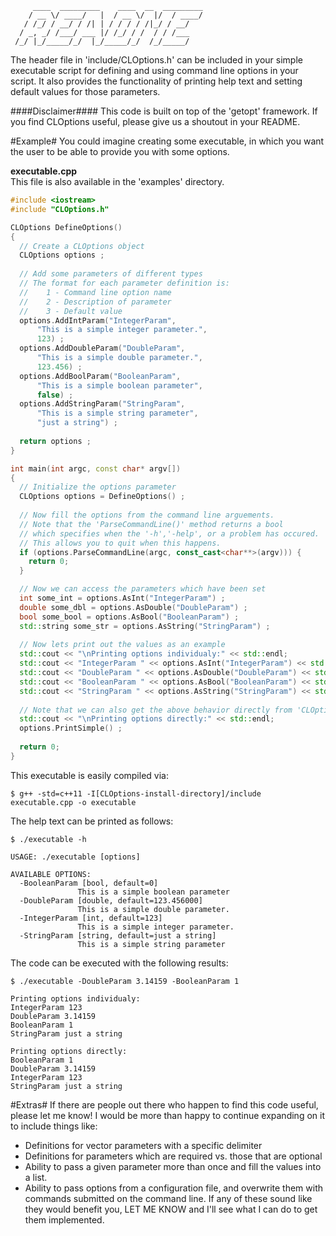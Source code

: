          ____  _________    ____  __  _________
        / __ \/ ____/   |  / __ \/  |/  / ____/
       / /_/ / __/ / /| | / / / / /|_/ / __/   
      / _, _/ /___/ ___ |/ /_/ / /  / / /___   
     /_/ |_/_____/_/  |_/_____/_/  /_/_____/                                      

The header file in 'include/CLOptions.h' can be included in your
simple executable script for defining and using command line
options in your script. It also provides the functionality of
printing help text and setting default values for those parameters.

####Disclaimer####
This code is built on top of the 'getopt' framework. If you find CLOptions useful, please give us a shoutout in your README.

#Example#
You could imagine creating some executable, in which you want the
user to be able to provide you with some options.

<b>executable.cpp</b></br>
This file is also available in the 'examples' directory.
```c++
#include <iostream>
#include "CLOptions.h"

CLOptions DefineOptions() 
{
  // Create a CLOptions object
  CLOptions options ;
  
  // Add some parameters of different types
  // The format for each parameter definition is:
  //    1 - Command line option name
  //    2 - Description of parameter
  //    3 - Default value
  options.AddIntParam("IntegerParam",
      "This is a simple integer parameter.",
      123) ;
  options.AddDoubleParam("DoubleParam",
      "This is a simple double parameter.",
      123.456) ;
  options.AddBoolParam("BooleanParam",
      "This is a simple boolean parameter",
      false) ;
  options.AddStringParam("StringParam",
      "This is a simple string parameter",
      "just a string") ;
      
  return options ;
}

int main(int argc, const char* argv[])
{
  // Initialize the options parameter
  CLOptions options = DefineOptions() ;
  
  // Now fill the options from the command line arguements.
  // Note that the 'ParseCommandLine()' method returns a bool
  // which specifies when the '-h','-help', or a problem has occured.
  // This allows you to quit when this happens.
  if (options.ParseCommandLine(argc, const_cast<char**>(argv))) {
    return 0;
  }

  // Now we can access the parameters which have been set
  int some_int = options.AsInt("IntegerParam") ;
  double some_dbl = options.AsDouble("DoubleParam") ;
  bool some_bool = options.AsBool("BooleanParam") ;
  std::string some_str = options.AsString("StringParam") ;
  
  // Now lets print out the values as an example
  std::cout << "\nPrinting options individualy:" << std::endl;
  std::cout << "IntegerParam " << options.AsInt("IntegerParam") << std::endl;
  std::cout << "DoubleParam " << options.AsDouble("DoubleParam") << std::endl;
  std::cout << "BooleanParam " << options.AsBool("BooleanParam") << std::endl;
  std::cout << "StringParam " << options.AsString("StringParam") << std::endl;
  
  // Note that we can also get the above behavior directly from 'CLOptions::PrintSimple()'
  std::cout << "\nPrinting options directly:" << std::endl;
  options.PrintSimple() ;
  
  return 0;
}
```
This executable is easily compiled via:
```
$ g++ -std=c++11 -I[CLOptions-install-directory]/include executable.cpp -o executable
```
The help text can be printed as follows:
```
$ ./executable -h

USAGE: ./executable [options]

AVAILABLE OPTIONS:
  -BooleanParam [bool, default=0]
               This is a simple boolean parameter 
  -DoubleParam [double, default=123.456000]
               This is a simple double parameter. 
  -IntegerParam [int, default=123]
               This is a simple integer parameter. 
  -StringParam [string, default=just a string]
               This is a simple string parameter
```
The code can be executed with the following results:
```
$ ./executable -DoubleParam 3.14159 -BooleanParam 1

Printing options individualy:
IntegerParam 123
DoubleParam 3.14159
BooleanParam 1
StringParam just a string

Printing options directly:
BooleanParam 1
DoubleParam 3.14159
IntegerParam 123
StringParam just a string
```
#Extras#
If there are people out there who happen to find this code useful, please let me know! I would be more than happy to continue expanding on it to include things like:
* Definitions for vector parameters with a specific delimiter
* Definitions for parameters which are required vs. those that are optional
* Ability to pass a given parameter more than once and fill the values into a list.
* Ability to pass options from a configuration file, and overwrite them with commands submitted on the command line.
If any of these sound like they would benefit you, LET ME KNOW and I'll see what I can do to get them implemented.
